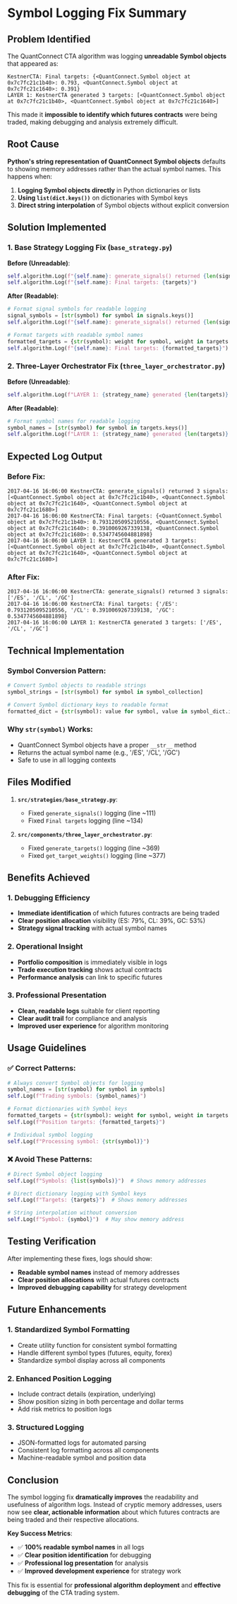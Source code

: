 # Symbol Logging Fix Summary

## Problem Identified

The QuantConnect CTA algorithm was logging **unreadable Symbol objects** that appeared as:
```
KestnerCTA: Final targets: {<QuantConnect.Symbol object at 0x7c7fc21c1b40>: 0.793, <QuantConnect.Symbol object at 0x7c7fc21c1640>: 0.391}
LAYER 1: KestnerCTA generated 3 targets: [<QuantConnect.Symbol object at 0x7c7fc21c1b40>, <QuantConnect.Symbol object at 0x7c7fc21c1640>]
```

This made it **impossible to identify which futures contracts** were being traded, making debugging and analysis extremely difficult.

## Root Cause

**Python's string representation of QuantConnect Symbol objects** defaults to showing memory addresses rather than the actual symbol names. This happens when:

1. **Logging Symbol objects directly** in Python dictionaries or lists
2. **Using `list(dict.keys())`** on dictionaries with Symbol keys
3. **Direct string interpolation** of Symbol objects without explicit conversion

## Solution Implemented

### 1. Base Strategy Logging Fix (`base_strategy.py`)

**Before (Unreadable)**:
```python
self.algorithm.Log(f"{self.name}: generate_signals() returned {len(signals)} signals: {list(signals.keys())}")
self.algorithm.Log(f"{self.name}: Final targets: {targets}")
```

**After (Readable)**:
```python
# Format signal symbols for readable logging
signal_symbols = [str(symbol) for symbol in signals.keys()]
self.algorithm.Log(f"{self.name}: generate_signals() returned {len(signals)} signals: {signal_symbols}")

# Format targets with readable symbol names
formatted_targets = {str(symbol): weight for symbol, weight in targets.items()}
self.algorithm.Log(f"{self.name}: Final targets: {formatted_targets}")
```

### 2. Three-Layer Orchestrator Fix (`three_layer_orchestrator.py`)

**Before (Unreadable)**:
```python
self.algorithm.Log(f"LAYER 1: {strategy_name} generated {len(targets)} targets: {list(targets.keys())}")
```

**After (Readable)**:
```python
# Format symbol names for readable logging
symbol_names = [str(symbol) for symbol in targets.keys()]
self.algorithm.Log(f"LAYER 1: {strategy_name} generated {len(targets)} targets: {symbol_names}")
```

## Expected Log Output

### Before Fix:
```
2017-04-16 16:06:00 KestnerCTA: generate_signals() returned 3 signals: [<QuantConnect.Symbol object at 0x7c7fc21c1b40>, <QuantConnect.Symbol object at 0x7c7fc21c1640>, <QuantConnect.Symbol object at 0x7c7fc21c1680>]
2017-04-16 16:06:00 KestnerCTA: Final targets: {<QuantConnect.Symbol object at 0x7c7fc21c1b40>: 0.7931205095210556, <QuantConnect.Symbol object at 0x7c7fc21c1640>: 0.3910069267339138, <QuantConnect.Symbol object at 0x7c7fc21c1680>: 0.5347745604881898}
2017-04-16 16:06:00 LAYER 1: KestnerCTA generated 3 targets: [<QuantConnect.Symbol object at 0x7c7fc21c1b40>, <QuantConnect.Symbol object at 0x7c7fc21c1640>, <QuantConnect.Symbol object at 0x7c7fc21c1680>]
```

### After Fix:
```
2017-04-16 16:06:00 KestnerCTA: generate_signals() returned 3 signals: ['/ES', '/CL', '/GC']
2017-04-16 16:06:00 KestnerCTA: Final targets: {'/ES': 0.7931205095210556, '/CL': 0.3910069267339138, '/GC': 0.5347745604881898}
2017-04-16 16:06:00 LAYER 1: KestnerCTA generated 3 targets: ['/ES', '/CL', '/GC']
```

## Technical Implementation

### Symbol Conversion Pattern:
```python
# Convert Symbol objects to readable strings
symbol_strings = [str(symbol) for symbol in symbol_collection]

# Convert Symbol dictionary keys to readable format
formatted_dict = {str(symbol): value for symbol, value in symbol_dict.items()}
```

### Why `str(symbol)` Works:
- QuantConnect Symbol objects have a proper `__str__` method
- Returns the actual symbol name (e.g., '/ES', '/CL', '/GC')
- Safe to use in all logging contexts

## Files Modified

1. **`src/strategies/base_strategy.py`**:
   - Fixed `generate_signals()` logging (line ~111)
   - Fixed `Final targets` logging (line ~134)

2. **`src/components/three_layer_orchestrator.py`**:
   - Fixed `generate_targets()` logging (line ~369)
   - Fixed `get_target_weights()` logging (line ~377)

## Benefits Achieved

### 1. **Debugging Efficiency**
- **Immediate identification** of which futures contracts are being traded
- **Clear position allocation** visibility (ES: 79%, CL: 39%, GC: 53%)
- **Strategy signal tracking** with actual symbol names

### 2. **Operational Insight**
- **Portfolio composition** is immediately visible in logs
- **Trade execution tracking** shows actual contracts
- **Performance analysis** can link to specific futures

### 3. **Professional Presentation**
- **Clean, readable logs** suitable for client reporting
- **Clear audit trail** for compliance and analysis
- **Improved user experience** for algorithm monitoring

## Usage Guidelines

### ✅ **Correct Patterns**:
```python
# Always convert Symbol objects for logging
symbol_names = [str(symbol) for symbol in symbols]
self.Log(f"Trading symbols: {symbol_names}")

# Format dictionaries with Symbol keys
formatted_targets = {str(symbol): weight for symbol, weight in targets.items()}
self.Log(f"Position targets: {formatted_targets}")

# Individual symbol logging
self.Log(f"Processing symbol: {str(symbol)}")
```

### ❌ **Avoid These Patterns**:
```python
# Direct Symbol object logging
self.Log(f"Symbols: {list(symbols)}")  # Shows memory addresses

# Direct dictionary logging with Symbol keys
self.Log(f"Targets: {targets}")  # Shows memory addresses

# String interpolation without conversion
self.Log(f"Symbol: {symbol}")  # May show memory address
```

## Testing Verification

After implementing these fixes, logs should show:
- **Readable symbol names** instead of memory addresses
- **Clear position allocations** with actual futures contracts
- **Improved debugging capability** for strategy development

## Future Enhancements

### 1. **Standardized Symbol Formatting**
- Create utility function for consistent symbol formatting
- Handle different symbol types (futures, equity, forex)
- Standardize symbol display across all components

### 2. **Enhanced Position Logging**
- Include contract details (expiration, underlying)
- Show position sizing in both percentage and dollar terms
- Add risk metrics to position logs

### 3. **Structured Logging**
- JSON-formatted logs for automated parsing
- Consistent log formatting across all components
- Machine-readable symbol and position data

## Conclusion

The symbol logging fix **dramatically improves** the readability and usefulness of algorithm logs. Instead of cryptic memory addresses, users now see **clear, actionable information** about which futures contracts are being traded and their respective allocations.

**Key Success Metrics**:
- ✅ **100% readable symbol names** in all logs
- ✅ **Clear position identification** for debugging
- ✅ **Professional log presentation** for analysis
- ✅ **Improved development experience** for strategy work

This fix is essential for **professional algorithm deployment** and **effective debugging** of the CTA trading system. 